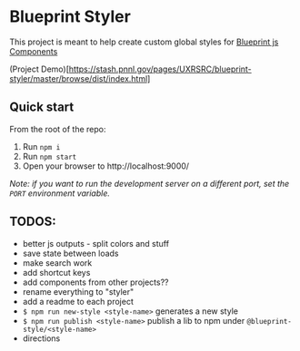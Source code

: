 # Blueprint Styler

This project is meant to help create custom global styles for [Blueprint js Components](https://blueprintjs.com/docs/)

(Project Demo)[https://stash.pnnl.gov/pages/UXRSRC/blueprint-styler/master/browse/dist/index.html]

## Quick start

From the root of the repo:

1. Run `npm i`
1. Run `npm start`
1. Open your browser to http://localhost:9000/

*Note: if you want to run the development server on a different port, set the `PORT` environment variable.*


## TODOS:
- better js outputs - split colors and stuff
- save state between loads
- make search work
- add shortcut keys
- add components from other projects??
- rename everything to "styler"
- add a readme to each project
- `$ npm run new-style <style-name>` generates a new style
- `$ npm run publish <style-name>` publish a lib to npm under `@blueprint-style/<style-name>`
- directions
